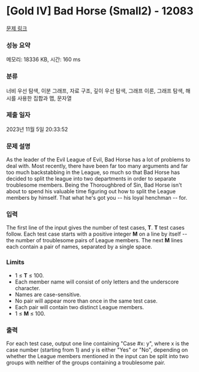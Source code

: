 # [Gold IV] Bad Horse (Small2) - 12083 

[문제 링크](https://www.acmicpc.net/problem/12083) 

### 성능 요약

메모리: 18336 KB, 시간: 160 ms

### 분류

너비 우선 탐색, 이분 그래프, 자료 구조, 깊이 우선 탐색, 그래프 이론, 그래프 탐색, 해시를 사용한 집합과 맵, 문자열

### 제출 일자

2023년 11월 5일 20:33:52

### 문제 설명

<p>As the leader of the Evil League of Evil, Bad Horse has a lot of problems to deal with. Most recently, there have been far too many arguments and far too much backstabbing in the League, so much so that Bad Horse has decided to split the league into two departments in order to separate troublesome members. Being the Thoroughbred of Sin, Bad Horse isn't about to spend his valuable time figuring out how to split the League members by himself. That what he's got you -- his loyal henchman -- for.</p>

### 입력 

 <p>The first line of the input gives the number of test cases, <strong>T</strong>.  <strong>T</strong> test cases follow. Each test case starts with a positive integer <strong>M</strong> on a line by itself -- the number of troublesome pairs of League members. The next <strong>M</strong> lines each contain a pair of names, separated by a single space.</p>

<h3>Limits</h3>

<ul>
	<li>1 ≤ <strong>T</strong> ≤ 100.</li>
	<li>Each member name will consist of only letters and the underscore character.</li>
	<li>Names are case-sensitive.</li>
	<li>No pair will appear more than once in the same test case.</li>
	<li>Each pair will contain two distinct League members.</li>
	<li>1 ≤ <strong>M</strong> ≤ 100.</li>
</ul>

### 출력 

 <p>For each test case, output one line containing "Case #x: y", where x is the case number (starting from 1) and y is either "Yes" or "No", depending on whether the League members mentioned in the input can be split into two groups with neither of the groups containing a troublesome pair.</p>

